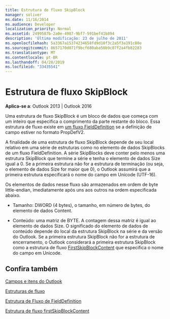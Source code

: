 ```yaml
---
title: Estrutura de fluxo SkipBlock
manager: soliver
ms.date: 11/16/2014
ms.audience: Developer
localization_priority: Normal
ms.assetid: 2499587b-2a0e-4987-9bf7-591bef41b894
description: 'Última modificação: 23 de julho de 2011'
ms.openlocfilehash: 5a3367a15374234658fd9d10f3c2a5f3a191c80e
ms.sourcegitcommit: 8657170d071f9bcf680aba50b9c07f2a4fb82283
ms.translationtype: MT
ms.contentlocale: pt-BR
ms.lasthandoff: 04/28/2019
ms.locfileid: "33435541"
---
```

# <a name="skipblock-stream-structure"></a>Estrutura de fluxo SkipBlock

  
  
**Aplica-se a**: Outlook 2013 | Outlook 2016 
  
Uma estrutura de fluxo SkipBlock é um bloco de dados que começa com um inteiro que especifica o comprimento da parte restante do bloco. Essa estrutura de fluxo existe em [um fluxo FieldDefinition](fielddefinition-stream-structure.md) se a definição de campo estiver no formato PropDefV2. 
  
A finalidade de uma estrutura de fluxo SkipBlock depende de seu local relativo em uma série de estruturas como no elemento de dados SkipBlocks de um fluxo FieldDefinition. A série SkipBlocks deve conter pelo menos uma estrutura SkipBlock que termine a série e tenha o elemento de dados Size igual a 0. Se a primeira estrutura não for a estrutura de terminação (ou seja, o elemento de dados Size for maior que 0), o Outlook assumirá que a primeira estrutura especificará o nome do campo em Unicode (UTF-16).
  
Os elementos de dados nesse fluxo são armazenados em ordem de byte little-endian, imediatamente após uns aos outros na ordem especificada abaixo.
  
- Tamanho: DWORD (4 bytes), o tamanho, em número de bytes, do elemento de dados Content.
    
- Conteúdo: uma matriz de BYTE. A contagem dessa matriz é igual ao elemento de dados Size. O significado do elemento de dados de conteúdo depende do local da estrutura SkipBlock na série e da versão do Outlook. Se a primeira estrutura SkipBlock não for a estrutura de encerramento, o Outlook considerará a primeira estrutura SkipBlock como a estrutura de fluxo [FirstSkipBlockContent](firstskipblockcontent-stream-structure.md) que especifica o nome do campo em Unicode. 
    
## <a name="see-also"></a>Confira também



[Campos e itens do Outlook](outlook-items-and-fields.md)
  
[Estruturas de fluxo](stream-structures.md)
  
[Estrutura de Fluxo de FieldDefinition](fielddefinition-stream-structure.md)
  
[Estrutura de fluxo firstSkipBlockContent](firstskipblockcontent-stream-structure.md)

